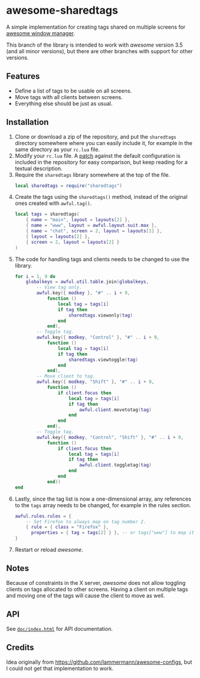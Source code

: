 awesome-sharedtags
==================

A simple implementation for creating tags shared on multiple screens for
[awesome window manager](http://awesome.naquadah.org/).

This branch of the library is intended to work with *awesome* version 3.5 (and
all minor versions), but there are other branches with support for other
versions.

Features
--------

* Define a list of tags to be usable on all screens.
* Move tags with all clients between screens.
* Everything else should be just as usual.

Installation
------------

1. Clone or download a zip of the repository, and put the `sharedtags`
   directory somewhere where you can easily include it, for example in the same
   directory as your `rc.lua` file.
2. Modify your `rc.lua` file. A [patch](rc.lua.patch) against the default
   configuration is included in the repository for easy comparison, but keep
   reading for a textual description.
  1. Require the `sharedtags` library somewhere at the top of the file.
     ```lua
     local sharedtags = require("sharedtags")
     ```
  2. Create the tags using the `sharedtags()` method, instead of the original
     ones created with `awful.tag()`.
     ```lua
     local tags = sharedtags(
         { name = "main", layout = layouts[2] },
         { name = "www", layout = awful.layout.suit.max },
         { name = "chat", screen = 2, layout = layouts[1] },
         { layout = layouts[2] },
         { screen = 2, layout = layouts[2] }
     )
     ```
  3. The code for handling tags and clients needs to be changed to use the
     library.
     ```lua
     for i = 1, 9 do
         globalkeys = awful.util.table.join(globalkeys,
             -- View tag only.
             awful.key({ modkey }, "#" .. i + 9,
                 function ()
                     local tag = tags[i]
                     if tag then
                         sharedtags.viewonly(tag)
                     end
                 end),
             -- Toggle tag.
             awful.key({ modkey, "Control" }, "#" .. i + 9,
                 function ()
                     local tag = tags[i]
                     if tag then
                         sharedtags.viewtoggle(tag)
                     end
                 end),
             -- Move client to tag.
             awful.key({ modkey, "Shift" }, "#" .. i + 9,
                 function ()
                     if client.focus then
                         local tag = tags[i]
                         if tag then
                             awful.client.movetotag(tag)
                         end
                     end
                 end),
             -- Toggle tag.
             awful.key({ modkey, "Control", "Shift" }, "#" .. i + 9,
                 function ()
                     if client.focus then
                         local tag = tags[i]
                         if tag then
                             awful.client.toggletag(tag)
                         end
                     end
                 end))
     end
     ```
  4. Lastly, since the tag list is now a one-dimensional array, any references
     to the `tags` array needs to be changed, for example in the rules section.
     ```lua
     awful.rules.rules = {
         -- Set Firefox to always map on tag number 2.
         { rule = { class = "Firefox" },
           properties = { tag = tags[2] } }, -- or tags["www"] to map it to the name instead
     }
     ```
3. Restart or reload *awesome*.

Notes
-----

Because of constraints in the X server, *awesome* does not allow
toggling clients on tags allocated to other screens. Having a client on
multiple tags and moving one of the tags will cause the client to move as well.

API
---

See [`doc/index.html`](doc/index.html) for API documentation.

Credits
-------

Idea originally from https://github.com/lammermann/awesome-configs, but I could
not get that implementation to work.

